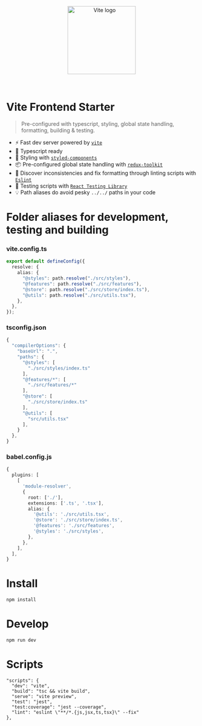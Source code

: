 <p align="center">
  <a href="https://vitejs.dev" target="_blank" rel="noopener noreferrer">
    <img width="180" src="https://vitejs.dev/logo.svg" alt="Vite logo">
  </a>
</p>
<br/>

# Vite Frontend Starter

> Pre-configured with typescript, styling, global state handling, formatting, building & testing.

- ⚡️ Fast dev server powered by [`vite`](https://vitejs.dev/)
- 📖 Typescript ready
- 💅 Styling with [`styled-components`](https://styled-components.com/)
- 📦 Pre-configured global state handling with [`redux-toolkit`](https://redux-toolkit.js.org)
- 🐛 Discover inconsistencies and fix formatting through linting scripts with [`Eslint`](https://eslint.org/)
- 🔑 Testing scripts with [`React Testing Library`](https://testing-library.com/docs/react-testing-library/intro/)
- 💡 Path aliases do avoid pesky `../../` paths in your code

# Folder aliases for development, testing and building
### vite.config.ts

```ts
export default defineConfig({
  resolve: {
    alias: {
      "@styles": path.resolve("./src/styles"),
      "@features": path.resolve("./src/features"),
      "@store": path.resolve("./src/store/index.ts"),
      "@utils": path.resolve("./src/utils.tsx"),
    },
  },
});

```
### tsconfig.json

```ts
{
  "compilerOptions": {
    "baseUrl": ".",
    "paths": {
      "@styles": [
        "./src/styles/index.ts"
      ],
      "@features/*": [
        "./src/features/*"
      ],
      "@store": [
        "./src/store/index.ts"
      ],
      "@utils": [
        "src/utils.tsx"
      ],
    }
  },
}
```

### babel.config.js

```ts
{
  plugins: [
    [
      'module-resolver',
      {
        root: ['./'],
        extensions: ['.ts', '.tsx'],
        alias: {
          '@utils': './src/utils.tsx',
          '@store': './src/store/index.ts',
          '@features': './src/features',
          '@styles': './src/styles',
        },
      },
    ],
  ],
}
```


# Install
```bash
npm install
```

# Develop
```bash
npm run dev
```
# Scripts
```
"scripts": {
  "dev": "vite",
  "build": "tsc && vite build",
  "serve": "vite preview",
  "test": "jest",
  "test:coverage": "jest --coverage",
  "lint": "eslint \"**/*.{js,jsx,ts,tsx}\" --fix"
},
```